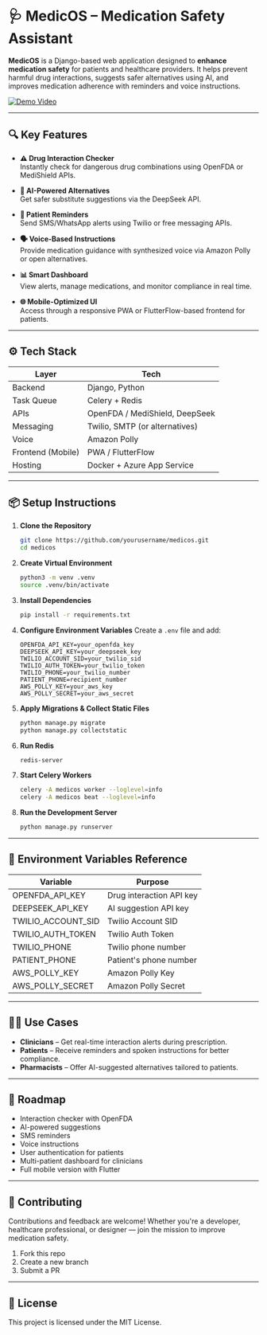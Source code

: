 # 🩺 MedicOS – Medication Safety Assistant

**MedicOS** is a Django-based web application designed to **enhance medication safety** for patients and healthcare providers. It helps prevent harmful drug interactions, suggests safer alternatives using AI, and improves medication adherence with reminders and voice instructions.

[![Demo Video](https://img.shields.io/badge/Demo-Coming_Soon-blue)](https://youtu.be/rTztGg673XE)

---

## 🔍 Key Features

- **⚠️ Drug Interaction Checker**  
  Instantly check for dangerous drug combinations using OpenFDA or MediShield APIs.

- **🤖 AI-Powered Alternatives**  
  Get safer substitute suggestions via the DeepSeek API.

- **📱 Patient Reminders**  
  Send SMS/WhatsApp alerts using Twilio or free messaging APIs.

- **🗣️ Voice-Based Instructions**  
  Provide medication guidance with synthesized voice via Amazon Polly or open alternatives.

- **📊 Smart Dashboard**  
  View alerts, manage medications, and monitor compliance in real time.

- **🌐 Mobile-Optimized UI**  
  Access through a responsive PWA or FlutterFlow-based frontend for patients.

---

## ⚙️ Tech Stack

| Layer               | Tech                              |
|---------------------|-----------------------------------|
| Backend             | Django, Python                    |
| Task Queue          | Celery + Redis                    |
| APIs                | OpenFDA / MediShield, DeepSeek    |
| Messaging           | Twilio, SMTP (or alternatives)    |
| Voice               | Amazon Polly                      |
| Frontend (Mobile)   | PWA / FlutterFlow                 |
| Hosting             | Docker + Azure App Service        |

---

## 📦 Setup Instructions

1. **Clone the Repository**
   ```bash
   git clone https://github.com/yourusername/medicos.git
   cd medicos
   ```

2. **Create Virtual Environment**
   ```bash
   python3 -m venv .venv
   source .venv/bin/activate
   ```

3. **Install Dependencies**
   ```bash
   pip install -r requirements.txt
   ```

4. **Configure Environment Variables**
   Create a `.env` file and add:
   ```env
   OPENFDA_API_KEY=your_openfda_key
   DEEPSEEK_API_KEY=your_deepseek_key
   TWILIO_ACCOUNT_SID=your_twilio_sid
   TWILIO_AUTH_TOKEN=your_twilio_token
   TWILIO_PHONE=your_twilio_number
   PATIENT_PHONE=recipient_number
   AWS_POLLY_KEY=your_aws_key
   AWS_POLLY_SECRET=your_aws_secret
   ```

5. **Apply Migrations & Collect Static Files**
   ```bash
   python manage.py migrate
   python manage.py collectstatic
   ```

6. **Run Redis**
   ```bash
   redis-server
   ```

7. **Start Celery Workers**
   ```bash
   celery -A medicos worker --loglevel=info
   celery -A medicos beat --loglevel=info
   ```

8. **Run the Development Server**
   ```bash
   python manage.py runserver
   ```

---

## 🔐 Environment Variables Reference

| Variable           | Purpose                      |
|--------------------|------------------------------|
| OPENFDA_API_KEY    | Drug interaction API key     |
| DEEPSEEK_API_KEY   | AI suggestion API key        |
| TWILIO_ACCOUNT_SID | Twilio Account SID           |
| TWILIO_AUTH_TOKEN  | Twilio Auth Token            |
| TWILIO_PHONE       | Twilio phone number          |
| PATIENT_PHONE      | Patient's phone number       |
| AWS_POLLY_KEY      | Amazon Polly Key             |
| AWS_POLLY_SECRET   | Amazon Polly Secret          |

---

## 🧑‍⚕️ Use Cases
- **Clinicians** – Get real-time interaction alerts during prescription.
- **Patients** – Receive reminders and spoken instructions for better compliance.
- **Pharmacists** – Offer AI-suggested alternatives tailored to patients.

---

## 🚧 Roadmap
- Interaction checker with OpenFDA
- AI-powered suggestions
- SMS reminders
- Voice instructions
- User authentication for patients
- Multi-patient dashboard for clinicians
- Full mobile version with Flutter

---

## 🤝 Contributing

Contributions and feedback are welcome! Whether you're a developer, healthcare professional, or designer — join the mission to improve medication safety.

1. Fork this repo
2. Create a new branch
3. Submit a PR

---

## 📝 License

This project is licensed under the MIT License.
